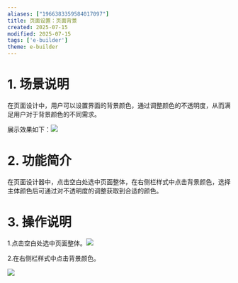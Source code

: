 ```yaml
---
aliases: ["1966383359584017097"]
title: 页面设置：页面背景
created: 2025-07-15
modified: 2025-07-15
tags: ['e-builder']
theme: e-builder
---
```


# 1. 场景说明

在页面设计中，用户可以设置界面的背景颜色，通过调整颜色的不透明度，从而满足用户对于背景颜色的不同需求。

展示效果如下：![](https://myhelpdoc.oss-cn-heyuan.aliyuncs.com/mdimages/406f9936ba78f887a56cebebf12889ff.jpg)

#

# 2. 功能简介

在页面设计器中，点击空白处选中页面整体，在右侧栏样式中点击背景颜色，选择主体颜色后可通过对不透明度的调整获取到合适的颜色。

#

# 3. 操作说明

1.点击空白处选中页面整体。![](https://myhelpdoc.oss-cn-heyuan.aliyuncs.com/mdimages/2aec42f93837a63f20ce929e0c432583.jpg)

2.在右侧栏样式中点击背景颜色。

![](https://myhelpdoc.oss-cn-heyuan.aliyuncs.com/mdimages/46e972c70b2d9de2905f09b297435298.jpg)

